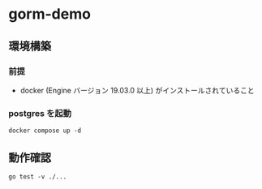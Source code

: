 # gorm-demo

## 環境構築

### 前提

- docker (Engine バージョン 19.03.0 以上) がインストールされていること

### postgres を起動

```shell
docker compose up -d
```

## 動作確認

```shell
go test -v ./...
```
